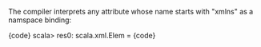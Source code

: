 The compiler interprets any attribute whose name starts with "xmlns" as a namspace binding:

{code}
scala> <a xmlnsattr="blah"/>
res0: scala.xml.Elem = <a xmlns="blah"></a>
{code}

